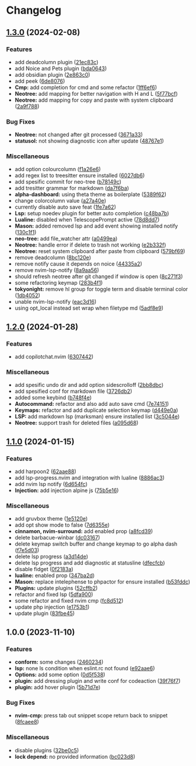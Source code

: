 # Changelog

## [1.3.0](https://github.com/rizkyilhampra/nvim-config/compare/v1.2.0...v1.3.0) (2024-02-08)


### Features

* add deadcolumn plugin ([21ec83c](https://github.com/rizkyilhampra/nvim-config/commit/21ec83c2de582907e81069bace3ffad8c69e344d))
* add Noice and Pets plugin ([bda0643](https://github.com/rizkyilhampra/nvim-config/commit/bda0643243091cb55ac9dcaecbfbd68d0785b76c))
* add obsidian plugin ([2e863c0](https://github.com/rizkyilhampra/nvim-config/commit/2e863c073a47dea63c2eda83a7d0c442b780ff31))
* add peek ([6de8076](https://github.com/rizkyilhampra/nvim-config/commit/6de8076027b113fa4f41d9bd78575b708a5fc85a))
* **Cmp:** add completion for cmd and some refactor ([1ff6ef6](https://github.com/rizkyilhampra/nvim-config/commit/1ff6ef60b399a67c5a74901a392cbcc96aeca76f))
* **Neotree:** add mapping for better navigation with H and L ([5f77bcf](https://github.com/rizkyilhampra/nvim-config/commit/5f77bcf8f930411ddbc321928aa0d88b850d403f))
* **Neotree:** add mapping for copy and paste with system clipboard ([2a9f788](https://github.com/rizkyilhampra/nvim-config/commit/2a9f7885ab17c27a00352c36904bdd5ab2cb6b8a))


### Bug Fixes

* **Neotree:** not changed after git processed ([3671a33](https://github.com/rizkyilhampra/nvim-config/commit/3671a33b9989502bf4032f52faa2b1171c5927cc))
* **statusol:** not showing diagnostic icon after update ([48767e1](https://github.com/rizkyilhampra/nvim-config/commit/48767e1b2069837276400923166d2291194c406e))


### Miscellaneous

* add option colourcolumn ([f1a26e6](https://github.com/rizkyilhampra/nvim-config/commit/f1a26e6788f24ba50ee008f166b1f26429e910ee))
* add regex list to treesitter ensure installed ([6027db6](https://github.com/rizkyilhampra/nvim-config/commit/6027db68adf2d1485e4f35cdf4513daad6e97392))
* add spesific commit for neo-tree ([b78149c](https://github.com/rizkyilhampra/nvim-config/commit/b78149c90b7121fdc47110c201163b752016f3d3))
* add tresitter grammar for markdown ([da7f6ba](https://github.com/rizkyilhampra/nvim-config/commit/da7f6baf8493e31dd76543fd1354d4f3bd81a343))
* **alpha-dashboard:** using theta theme as boilerplate ([5389f62](https://github.com/rizkyilhampra/nvim-config/commit/5389f6245eeabf336219ca476fcb2b114794e7e7))
* change colorcolumn value ([a27a40e](https://github.com/rizkyilhampra/nvim-config/commit/a27a40ef8f7b4d8d4ba39607094ebb52ecc6342a))
* currently disable auto save feat ([1fe7a62](https://github.com/rizkyilhampra/nvim-config/commit/1fe7a6284ca92e041a61e05b45f6cec7922b9a41))
* **Lsp:** setup noedev plugin for better auto completion ([c48ba7b](https://github.com/rizkyilhampra/nvim-config/commit/c48ba7b74de7ba0b48856d9029286c45d1f5da5a))
* **Lualine:** disabled when TelescopePrompt active ([78d8dd7](https://github.com/rizkyilhampra/nvim-config/commit/78d8dd78558385084559770131a57739afcf011e))
* **Mason:** added removed lsp and add event showing installed notify ([130c1f1](https://github.com/rizkyilhampra/nvim-config/commit/130c1f1db811bb5a411b01dfa98ff6e0ec96cc12))
* **neo-tree:** add file_watcher attr ([a0499ea](https://github.com/rizkyilhampra/nvim-config/commit/a0499ead06d40c73a43539a28c2bb7bfd27f1c33))
* **Neotree:** handle error if delete to trash not working ([e2b332f](https://github.com/rizkyilhampra/nvim-config/commit/e2b332f71bb39fca57e0c1bdd32de0d3b3a109d0))
* **Neotree:** reset system clipboard after paste from clipboard ([579bf69](https://github.com/rizkyilhampra/nvim-config/commit/579bf69330f0234886cbdbe9a8ac1d81ec7a4f42))
* remove deadcolumn ([8bc120e](https://github.com/rizkyilhampra/nvim-config/commit/8bc120ed388cf5e05c872684f4da149bc5d829ff))
* remove notify cause it depends on noice ([44335a2](https://github.com/rizkyilhampra/nvim-config/commit/44335a27152928aaa1c99afa32ba0bf122a87e0e))
* remove nvim-lsp-notify ([8a9aa56](https://github.com/rizkyilhampra/nvim-config/commit/8a9aa56089fa3337ff92b21eb401e27b81effe3f))
* should refresh neotree after git changed if window is open ([8c271f3](https://github.com/rizkyilhampra/nvim-config/commit/8c271f367c20470fd1272b5194968579511c7736))
* some refactoring keymap ([283b4f1](https://github.com/rizkyilhampra/nvim-config/commit/283b4f1f728193bcdc341641cb177eb201deddfa))
* **tokyonight:** remove hl group for toggle term and disable terminal color ([1db4052](https://github.com/rizkyilhampra/nvim-config/commit/1db405232e20e214bd7cc6b673a4e74fca5fb6d2))
* unable nvim-lsp-notify ([eac3d16](https://github.com/rizkyilhampra/nvim-config/commit/eac3d16d4019de1a5c0b2e40c266ad9f6d87c90b))
* using opt_local instead set wrap when filetype md ([5adf8e9](https://github.com/rizkyilhampra/nvim-config/commit/5adf8e98c7226d6ace46757694ac11ae915496f6))

## [1.2.0](https://github.com/rizkyilhampra/nvim-config/compare/v1.1.0...v1.2.0) (2024-01-28)


### Features

* add copilotchat.nvim ([6307442](https://github.com/rizkyilhampra/nvim-config/commit/63074428e75223810d699bfbf1f7acb12ed2da5d))


### Miscellaneous

* add spesific undo dir and add option sidescrolloff ([2bb8dbc](https://github.com/rizkyilhampra/nvim-config/commit/2bb8dbc0f9260b4b9e9206c0d7f6f68d02d25a85))
* add spesified conf for markdown file ([3726db2](https://github.com/rizkyilhampra/nvim-config/commit/3726db29efe24e95bb390543351a05a2f90258b9))
* added some keybind ([b748f4e](https://github.com/rizkyilhampra/nvim-config/commit/b748f4e5f7e0f8ac954c3be353f1fd7e19a152f2))
* **Autocommand:** refactor and also add auto save cmd ([7e74151](https://github.com/rizkyilhampra/nvim-config/commit/7e7415154adb5431e5710a8058342468ea32c9b6))
* **Keymaps:** refactor and add duplicate selection keymap ([d449e0a](https://github.com/rizkyilhampra/nvim-config/commit/d449e0a73a970c128635b375617211a7232865cd))
* **LSP:** add markdown lsp (marksman) ensure installed list ([3c5044e](https://github.com/rizkyilhampra/nvim-config/commit/3c5044e754bbf8848e3b6364aa6b70c2a1100aed))
* **Neotree:** support trash for deleted files ([a095d68](https://github.com/rizkyilhampra/nvim-config/commit/a095d6829fca60c499145f0fd9ba627a6d062e35))

## [1.1.0](https://github.com/rizkyilhampra/nvim-config/compare/v1.0.0...v1.1.0) (2024-01-15)


### Features

* add harpoon2 ([62aae88](https://github.com/rizkyilhampra/nvim-config/commit/62aae88af968264d1ff598916c0da90443351664))
* add lsp-progress.nvim and integration with lualine ([8886ac3](https://github.com/rizkyilhampra/nvim-config/commit/8886ac3c5f20067cf039d48b615513e04bf20915))
* add nvim lsp notify ([6d654fc](https://github.com/rizkyilhampra/nvim-config/commit/6d654fcfd24e29dbfa992c091bb17f3305493561))
* **Injection:** add injection alpine js ([75b5e16](https://github.com/rizkyilhampra/nvim-config/commit/75b5e1625460f1b3e6647244929b1b11625d8d55))


### Miscellaneous

* add gruvbox theme ([1e5120e](https://github.com/rizkyilhampra/nvim-config/commit/1e5120e0573d9e0bec9d3d282cb5d47c0c1e37db))
* add opt show mode to false ([7d6355e](https://github.com/rizkyilhampra/nvim-config/commit/7d6355ed1e10537e18ac54d44a53463ee0c29fae))
* **cinnamon, nvim-surround:** add enabled prop ([a8fcd39](https://github.com/rizkyilhampra/nvim-config/commit/a8fcd398f66fe468a5afaf6ac03feb19fae9d460))
* delete barbacue-winbar ([dc03167](https://github.com/rizkyilhampra/nvim-config/commit/dc031671d57929bb10e656543d0b0ccfd0941643))
* delete keymap switch buffer and change keymap to go alpha dash ([f7e5d03](https://github.com/rizkyilhampra/nvim-config/commit/f7e5d03a8ce5421d514e306c15107460221de6cc))
* delete lsp progress ([a3d14de](https://github.com/rizkyilhampra/nvim-config/commit/a3d14de4d8ef28c5e054ff8faf8d0d78faa295e4))
* delete lsp progress and add diagnostic at statusline ([dfecfcb](https://github.com/rizkyilhampra/nvim-config/commit/dfecfcb3858bb0306afcd273eeb02a7452047be1))
* disable fidget ([0f2183a](https://github.com/rizkyilhampra/nvim-config/commit/0f2183ac5cc7bd576e507fc09f4614afb768798e))
* **lualine:** enabled prop ([347ba2d](https://github.com/rizkyilhampra/nvim-config/commit/347ba2d945b7e6a04f1cebb31084686e78bd6d47))
* **Mason:** replace intelephense to phpactor for ensure installed ([b53fddc](https://github.com/rizkyilhampra/nvim-config/commit/b53fddcbbdca0f4b483aa0dc9ddedff537f13584))
* **Plugins:** update plugins ([52cffb2](https://github.com/rizkyilhampra/nvim-config/commit/52cffb251d766682174e8852e0fd482681f43f32))
* refactor and fixed lsp ([5dfa900](https://github.com/rizkyilhampra/nvim-config/commit/5dfa9008f40fb31fda911cb6591dded72da79ac6))
* some refactor and fixed nvim cmp ([fc8d512](https://github.com/rizkyilhampra/nvim-config/commit/fc8d512494fdda43c854e63f251be911ca8ebc54))
* update php injection ([e1753b1](https://github.com/rizkyilhampra/nvim-config/commit/e1753b1960452f6171c779f68d9468279ac022e4))
* update plugin ([83fbe45](https://github.com/rizkyilhampra/nvim-config/commit/83fbe459e79acda660393b7025fd98136ba4c181))

## 1.0.0 (2023-11-10)


### Features

* **conform:** some changes ([2460234](https://github.com/rizkyilhampra/nvim-config/commit/24602346788a866f332a9685bc0fa2652a066cd2))
* **lsp:** none ls condition when eslint.rc not found ([e92aae6](https://github.com/rizkyilhampra/nvim-config/commit/e92aae6b35bced50fe27cd58990d4d83c17b3080))
* **Options:** add some option ([0d5f538](https://github.com/rizkyilhampra/nvim-config/commit/0d5f538c178d1fafcec30e7235f504dce3b25b61))
* **plugin:** add dressing plugin and write conf for codeaction ([39f76f7](https://github.com/rizkyilhampra/nvim-config/commit/39f76f7f3d4fcad58c43065d5b51ab741a1a586d))
* **plugin:** add hover plugin ([5b71d7e](https://github.com/rizkyilhampra/nvim-config/commit/5b71d7eee9f09e234ad11e5fbfcc57a47fdcbffb))


### Bug Fixes

* **nvim-cmp:** press tab out snippet scope return back to snippet ([8fcaee8](https://github.com/rizkyilhampra/nvim-config/commit/8fcaee8f2717c581e16125cfde0ec4573728799c))


### Miscellaneous

* disable plugins ([32be0c5](https://github.com/rizkyilhampra/nvim-config/commit/32be0c5aa98f277ba302d0f9b1c704772f373701))
* **lock depend:** no provided information ([bc023d8](https://github.com/rizkyilhampra/nvim-config/commit/bc023d87a7165e590cd511c6308ba8a15b36a573))

